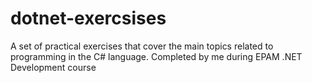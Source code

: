# dotnet-exercsises
A set of practical exercises that cover the main topics related to programming in the C# language. Completed by me during EPAM .NET Development course
